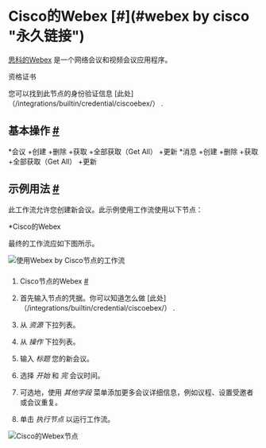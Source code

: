 


 Cisco的Webex
 [#](#webex by cisco "永久链接")
=======================================================



[思科的Webex](https://webex.com/) 
 是一个网络会议和视频会议应用程序。
 




 资格证书
 



 您可以找到此节点的身份验证信息
 [此处]（/integrations/builtin/credential/ciscoebex/）
 .
 




 基本操作
 [#](#基本操作 "永久链接")
-----------------------------------------------------------


*会议
	+创建
	+删除
	+获取
	+全部获取（Get All）
	+更新
*消息
	+创建
	+删除
	+获取
	+全部获取（Get All）
	+更新



 示例用法
 [#](#示例用法 "永久链接")
-----------------------------------------------------



 此工作流允许您创建新会议。此示例使用工作流使用以下节点：
 


*Cisco的Webex



 最终的工作流应如下图所示。
 



![使用Webex by Cisco节点的工作流](https://d33wubrfki0l68.cloudfront.net/df6c8e0ee70fa53a561c4908040e6b21c2d95a71/3d6af/_images/integrations/builtin/app-nodes/ciscowebex/workflow.png)



### 
 1. Cisco节点的Webex
 [#](#1-webex-by-disc-node "永久链接")


1. 首先输入节点的凭据。你可以知道怎么做
 [此处]（/integrations/builtin/credential/ciscoebex/）
 .
2. 从
 *资源*
 下拉列表。
3. 从
 *操作*
 下拉列表。
4. 输入
 *标题*
 您的新会议。
5. 选择
 *开始*
 和
 *完*
 会议时间。
6. 可选地，使用
 *其他字段*
 菜单添加更多会议详细信息，例如议程、设置受邀者或会议重复。
7. 单击
 *执行节点*
 以运行工作流。



![Cisco的Webex节点](https://d33wubrfki0l68.cloudfront.net/c360f8b494d49efe709867d84b187e6b0de96934/fe5e8/_images/integrations/builtin/app-nodes/ciscowebex/webex_node.png)





